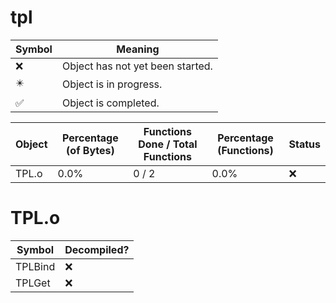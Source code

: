 # tpl
| Symbol | Meaning 
| ------------- | ------------- 
| :x: | Object has not yet been started. 
| :eight_pointed_black_star: | Object is in progress. 
| :white_check_mark: | Object is completed. 


| Object | Percentage (of Bytes) | Functions Done / Total Functions | Percentage (Functions) | Status 
| ------------- | ------------- | ------------- | ------------- | ------------- 
| TPL.o | 0.0% | 0 / 2 | 0.0% | :x: 


# TPL.o
| Symbol | Decompiled? |
| ------------- | ------------- |
| TPLBind | :x: |
| TPLGet | :x: |



